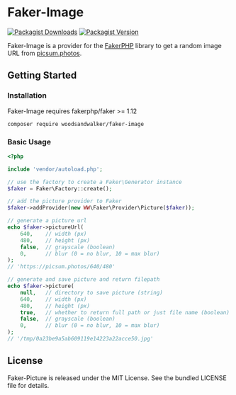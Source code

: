 # Faker-Image
[![Packagist Downloads](https://img.shields.io/packagist/dt/woodsandwalker/faker-picture?color=brightgreen)](https://packagist.org/packages/woodsandwalker/faker-picture)
[![Packagist Version](https://img.shields.io/packagist/v/woodsandwalker/faker-picture?color=brightgreen)](https://packagist.org/packages/woodsandwalker/faker-picture)

Faker-Image is a provider for the [FakerPHP](https://github.com/FakerPHP/Faker) library to get a random image URL from [picsum.photos](https://picsum.photos).

## Getting Started

### Installation
Faker-Image requires fakerphp/faker >= 1.12

```shell
composer require woodsandwalker/faker-image
```

### Basic Usage

```php
<?php

include 'vendor/autoload.php';

// use the factory to create a Faker\Generator instance
$faker = Faker\Factory::create();

// add the picture provider to Faker
$faker->addProvider(new WW\Faker\Provider\Picture($faker));

// generate a picture url
echo $faker->pictureUrl(
    640,	// width (px)
    480,	// height (px)
    false,	// grayscale (boolean)
    0,		// blur (0 = no blur, 10 = max blur)
);
// 'https://picsum.photos/640/480'

// generate and save picture and return filepath
echo $faker->picture(
    null,	// directory to save picture (string)
    640,	// width (px)
    480,	// height (px)
    true,	// whether to return full path or just file name (boolean)
    false,	// grayscale (boolean)
    0,		// blur (0 = no blur, 10 = max blur)
);
// '/tmp/0a23be9a5ab609119e14223a22acce50.jpg'
```

## License
Faker-Picture is released under the MIT License. See the bundled LICENSE file for details.